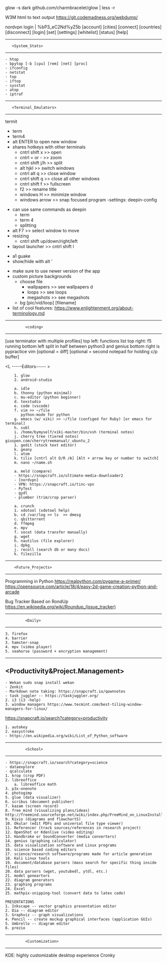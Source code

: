 
glow -s dark github.com/charmbracelet/glow | less -r

W3M html to text output
https://git.codemadness.org/webdump/

nordvpn login | %bP3_eC2Nd%yZ5b
[account] [cities] [connect] [countries]
[disconnect] [login] [set] [settings] [whitelist]
[status] [help]

<!-- Get More Apps: https://snapcraft.io/search?category=featured -->


-----------------------------------
	   <System_Stats>
-----------------------------------

	- htop
	- bpytop [-b [cpu] [rem] [net] [proc]
	- ifconfig
	- netstat
	- top
	- iftop
	- sysstat
	- atop
	- iptraf


-----------------------------------
	   <Terminal_Emulators>
-----------------------------------

termit 

<!-- deepin-terminal: alt enter -->
  - term 
  - term4
  - alt ENTER to open new window
  - shares hotkeys with other terminals
  	- cntrl shift x   >> open 
  	- cntrl = or -    >> zoom
  	- cntrl shift j/h >> split
  	- alt hjkl	      >> switch windows
  	- cntrl alt q 	  >> close window
  	- cntrl shift q   >> close all other windows
  	- cntrl shift f   >> fullscreen
  	- f2   			  >> rename title
  	- windows H       >> minimize window
  	- windows arrow   >> snap focused program
  -settings: deepin-config

<!-- terminator: alt [ -->
  - can use same commands as deepin
    - term
    - term 4
    - splitting
  - alt F7  >>  select window to move
  - resizing
  	- cntrl shift up/down/right/left
  - layout launcher >> cntrl shift l

<!-- guake: alt ' -->
  - a1 guake
  - show/hide with alt '
  
<!-- terminology: alt ] -->
  - make sure to use newer version of the app
  - custom picture backgrounds
  	- choose file
	  	* wallpapers >> see wallpapers d
	  	* loops		 >>	see loops
	  	* megashots  >> see megashots
  	- bg [pic/vid/loop] [filename]
  - list of cool features: https://www.enlightenment.org/about-terminology.md
  
<!-- terminal: alt + -->

<!-- retroterm: alt ~ -->


 
<!-- tilix -->
<!-- byobu -->
   


-----------------------------------
	         <coding>
-----------------------------------		   		                     											
<L python testing environment >
[use terminator with multiple profiles]
top left: functions list
top right: f5 running
bottom left split in half between python3 and genius
bottom right is pypractice vim 	
[optional = diff] 	
[optional = second notepad for holding c/p buffer]
					
<L -----Editors-----  >											 			

		1. glow	
		2. android-studio	

		a. idle 								
		b. thonny (python minimal)										   
		c. mu-editor (python beginner)						
		d. texstudio								
		e. code (vscode)									
		f. vim >> ~/file														
		   python-mode for python												
		g. emacs (w/ xiki) >> ~/file (configed for Ruby) [or emacs for terminal]												 
	 	h. subl  																   
	 	i. /home/bymyself/xiki-master/bin/xsh (terminal notes)					   
	 	j. cherry tree (tiered notes) giuspen.com/cherrytreemanual/_ubuntu_2            
	 	1. gedit (stock text editor)  											
	 	k. geany 
	 	l. atom																					
	 	k. tilix [cntrl alt D/R /A] [Alt + arrow key or number to switch]		
	 	m. nano ~/name.sh  														


<!-- Tools -->			
		a. meld (compare)		
		- https://snapcraft.io/ultimate-media-downloader2	
		- [nordvpn]							
		- VPN: https://snapcraft.io/tinc-vpn		
		- PyTest
		- gydl
		- plumber (trim/crop parser)
						    		 							 
<!-- Scripts -->										 
		a. crunch
		1. xdotool (xdotool help)										  
		b. cd /var/log >> ls  >> dmesg				 
		c. qbittorrent									
		d. ffmpeg											 
		e. mpv								 									 
		f. socat (data transfer manually)										 
		g. wget																	 
		h. nautilus (file explorer)												  
		i. dpkg																	 
		j. recoll (search db or many docs)	
		k. filezilla															 

-----------------------------------
		<Future_Projects>
-----------------------------------	

 Programming in Python
https://realpython.com/pygame-a-primer/
https://opensource.com/article/18/4/easy-2d-game-creation-python-and-arcade

Bug Tracker Based on RondUp
https://en.wikipedia.org/wiki/Roundup_(issue_tracker)



-----------------------------------
	         <Daily>
------------------------------- 
	3. firefox																	 
	4. barrier																	
	3. hamster-snap																 
	4. mpv (video player)														 
	5. seahorse (password + encryption management)								 
																				 

-----------------------------------
<Productivity&Project.Management>
-----------------------------------																		
	- Wekan sudo snap install wekan
	- Zenkit
	- Markdown note taking: https://snapcraft.io/qownnotes
	- task juggler -- https://taskjuggler.org/									
	2. i3 (i3 -help)															
	3. window managers https://www.tecmint.com/best-tiling-window-managers-for-linux/ 
			
https://snapcraft.io/search?category=productivity
																																			
<!-- Keyboard -->

	1. autokey 
	2. easystroke
	- https://en.wikipedia.org/wiki/List_of_Python_software

-----------------------------------
	         <School>
-----------------------------------												
	- https://snapcraft.io/search?category=science
	- dataexplore
	- qcalculate
	1. krop (crop PDF)
	2. libreoffice
		a. libreoffice math
	3. p3x-onenote
	4. photogimp
	5. glue (data visualizer)
	6. scribus (document publisher)
	7. kazam (screen record)
	8. free mind (visualizing plans/ideas)
	http://freemind.sourceforge.net/wiki/index.php/FreeMind_on_LinuxInstallation_.280.8.0.29
	9. Kivio (diagrams and flowchartS)
	10. Okular (edit PDFs and universal file type viewer)
	11. Referencer (track sources/references in research project)
	12. OpenShot or Kdenlive (video editing)
	13. Handbrake or SoundConverter (media converters)
	14. genius (graphing calculator)
	15. data visualization software and Linux programs
	16. science based coding editors
	17. science/research software/programs made for article generation
	18. Kali Linux tools
	19. document/database parsers (mass search for specific thing inside files)
	20. data parsers (wget, youtubedl, ytdl, etc.)
	21. model geneartors
	22. diagram generators
	23. graphing programs 
	24. Excel	
	25. mathpix-snipping-tool (convert data to latex code)

	PRESENTATIONS
	1. Inkscape -- vector graphics presentation editor
	2. Dia -- diagram editor 
	3. Graphviz -- graph visualizations
	4. Pencil -- create mockup graphical interfaces (application GUIs)
	5. Umbrello -- diagram editor 
	6. prezio 

-----------------------------------
	         <Customization>
-----------------------------------
KDE: highly customizable desktop experience
Cronky

